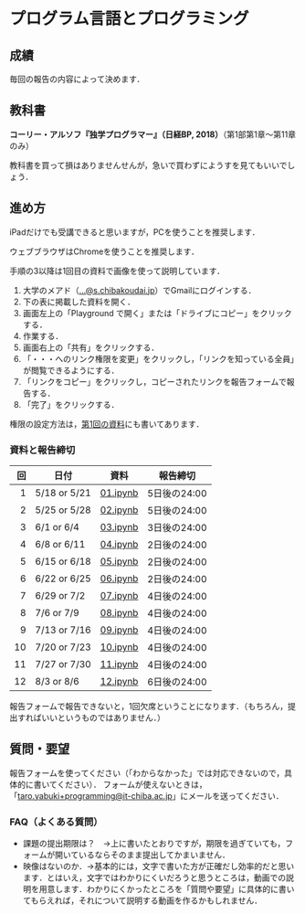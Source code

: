 # プログラム言語とプログラミング

## 成績

毎回の報告の内容によって決めます．

## 教科書

**コーリー・アルソフ『独学プログラマー』（日経BP, 2018）**（第1部第1章～第11章のみ）

教科書を買って損はありませんせんが，急いで買わずにようすを見てもいいでしょう．

## 進め方

iPadだけでも受講できると思いますが，PCを使うことを推奨します．

ウェブブラウザはChromeを使うことを推奨します．

手順の3以降は1回目の資料で画像を使って説明しています．

1. 大学のメアド（...@s.chibakoudai.jp）でGmailにログインする．
1. 下の表に掲載した資料を開く．
1. 画面左上の「Playground で開く」または「ドライブにコピー」をクリックする．
1. 作業する．
1. 画面右上の「共有」をクリックする．
1. 「・・・へのリンク権限を変更」をクリックし，「リンクを知っている全員」が閲覧できるようにする．
1. 「リンクをコピー」をクリックし，コピーされたリンクを報告フォームで報告する．
1. 「完了」をクリックする．

権限の設定方法は，[第1回の資料](https://colab.research.google.com/drive/1mNG9dF4ILqYT-SzNdz3xOr-sZXtpy-lS?usp=sharing)にも書いてあります．

### 資料と報告締切

回|日付|資料|報告締切
-:|--|--|--
1|5/18 or 5/21|[01.ipynb](https://colab.research.google.com/drive/1mNG9dF4ILqYT-SzNdz3xOr-sZXtpy-lS?usp=sharing)|5日後の24:00
2|5/25 or 5/28|[02.ipynb](https://colab.research.google.com/drive/1zV_uo8dDyg5oWBTpz5s5eXICpLScSiK0?usp=sharing)|5日後の24:00
3|6/1 or 6/4|[03.ipynb](https://colab.research.google.com/drive/1czZ1YEcKpsYJN-FEeyUhsCQxDVSapdn_?usp=sharing)|3日後の24:00
4|6/8 or 6/11|[04.ipynb](https://colab.research.google.com/drive/1V-HM5cbvh9Be7tT3UHVyYi7IMWCrWKEf?usp=sharing)|2日後の24:00
5|6/15 or 6/18|[05.ipynb](https://colab.research.google.com/drive/13YjxEnOQeMa6AQ_BRtL_uwXwTIQ3OqJQ?usp=sharing)|2日後の24:00
6|6/22 or 6/25|[06.ipynb](https://colab.research.google.com/drive/1OBPkYbByDRZZiADH7MB1t8gh81PhW8T1?usp=sharing)|2日後の24:00
7|6/29 or 7/2|[07.ipynb](https://colab.research.google.com/drive/12TQgzqZUQEI20Bw4oSLxrNNX9bM0h5Kv?usp=sharing)|4日後の24:00
8|7/6 or 7/9|[08.ipynb](https://colab.research.google.com/drive/1et_WQlx70y9qKF1p2JkeVMmBhr1XXLlq?usp=sharing)|4日後の24:00
9|7/13 or 7/16|[09.ipynb](https://colab.research.google.com/drive/1CQqm-j8kgIfY5Fl57WN_6PSQuuwYUQf7?usp=sharing)|4日後の24:00
10|7/20 or 7/23|[10.ipynb](https://colab.research.google.com/drive/18CyzZrfmmBqb4jW1cwCCwAFlQ6YZXwNe?usp=sharing)|4日後の24:00
11|7/27 or 7/30|[11.ipynb](https://colab.research.google.com/drive/1G3TBHqPvuvWdNaK1oIHIvzoV2_bH0iEB?usp=sharing)|4日後の24:00
12|8/3 or 8/6|[12.ipynb](https://colab.research.google.com/drive/16iCtgWZ1yDfS_7RQmuNYDkCjOerCirTd?usp=sharing)|6日後の24:00

報告フォームで報告できないと，1回欠席ということになります．（もちろん，提出すればいいというものではありません．）

## 質問・要望

報告フォームを使ってください（「わからなかった」では対応できないので，具体的に書いてください）．
フォームが使えないときは，「taro.yabuki+programming@it-chiba.ac.jp」にメールを送ってください．

### FAQ（よくある質問）

* 課題の提出期限は？　→上に書いたとおりですが，期限を過ぎていても，フォームが開いているならそのまま提出してかまいません．
* 映像はないのか．→基本的には，文字で書いた方が正確だし効率的だと思います．とはいえ，文字ではわかりにくいだろうと思うところは，動画での説明を用意します．わかりにくかったところを「質問や要望」に具体的に書いてもらえれば，それについて説明する動画を作るかもしれません．